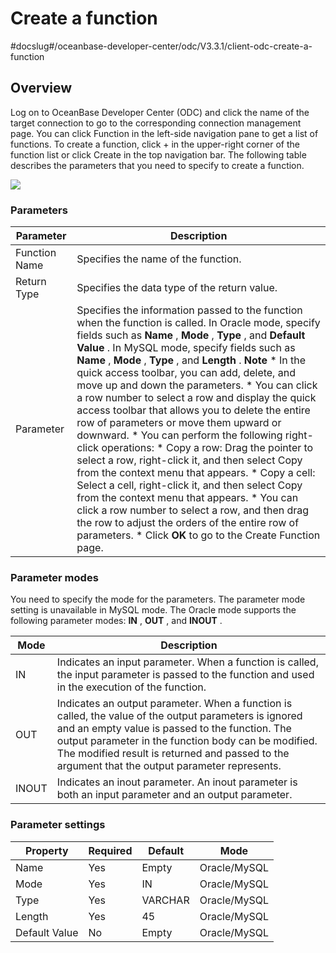 Create a function 
======================================
#docslug#/oceanbase-developer-center/odc/V3.3.1/client-odc-create-a-function


Overview 
-----------------------------

Log on to OceanBase Developer Center (ODC) and click the name of the target connection to go to the corresponding connection management page. You can click Function in the left-side navigation pane to get a list of functions. To create a function, click + in the upper-right corner of the function list or click Create in the top navigation bar. The following table describes the parameters that you need to specify to create a function.

![](https://help-static-aliyun-doc.aliyuncs.com/assets/img/en-US/7849169361/p138325.png)

### Parameters 



|   Parameter   |                                                                                                                                                                                                                                                                                                                                                                                                                                                                                                                                                                                                                                                                                            Description                                                                                                                                                                                                                                                                                                                                                                                                                                                                                                                                                                                                                                                                                            |
|---------------|---------------------------------------------------------------------------------------------------------------------------------------------------------------------------------------------------------------------------------------------------------------------------------------------------------------------------------------------------------------------------------------------------------------------------------------------------------------------------------------------------------------------------------------------------------------------------------------------------------------------------------------------------------------------------------------------------------------------------------------------------------------------------------------------------------------------------------------------------------------------------------------------------------------------------------------------------------------------------------------------------------------------------------------------------------------------------------------------------------------------------------------------------------------------------------------------------------------------------------------------------------------------------------------------------------------------------------------------------------------------------------------------------|
| Function Name | Specifies the name of the function.                                                                                                                                                                                                                                                                                                                                                                                                                                                                                                                                                                                                                                                                                                                                                                                                                                                                                                                                                                                                                                                                                                                                                                                                                                                                                                                                                               |
| Return Type   | Specifies the data type of the return value.                                                                                                                                                                                                                                                                                                                                                                                                                                                                                                                                                                                                                                                                                                                                                                                                                                                                                                                                                                                                                                                                                                                                                                                                                                                                                                                                                      |
| Parameter     | Specifies the information passed to the function when the function is called. In Oracle mode, specify fields such as **Name** , **Mode** , **Type** , and **Default Value** .  In MySQL mode, specify fields such as **Name** , **Mode** , **Type** , and **Length** .  **Note**  * In the quick access toolbar, you can add, delete, and move up and down the parameters.   * You can click a row number to select a row and display the quick access toolbar that allows you to delete the entire row of parameters or move them upward or downward.   * You can perform the following right-click operations: * Copy a row: Drag the pointer to select a row, right-click it, and then select Copy from the context menu that appears.   * Copy a cell: Select a cell, right-click it, and then select Copy from the context menu that appears.     * You can click a row number to select a row, and then drag the row to adjust the orders of the entire row of parameters.   * Click **OK** to go to the Create Function page.    |



### Parameter modes 

You need to specify the mode for the parameters. 
The parameter mode setting is unavailable in MySQL mode. The Oracle mode supports the following parameter modes: **IN** , **OUT** , and **INOUT** .

| **Mode** |                                                                                                                                                  **Description**                                                                                                                                                  |
|----------|-------------------------------------------------------------------------------------------------------------------------------------------------------------------------------------------------------------------------------------------------------------------------------------------------------------------|
| IN       | Indicates an input parameter. When a function is called, the input parameter is passed to the function and used in the execution of the function.                                                                                                                                                                 |
| OUT      | Indicates an output parameter. When a function is called, the value of the output parameters is ignored and an empty value is passed to the function. The output parameter in the function body can be modified. The modified result is returned and passed to the argument that the output parameter represents. |
| INOUT    | Indicates an inout parameter. An inout parameter is both an input parameter and an output parameter.                                                                                                                                                                                                              |



### Parameter settings 



|   Property    | Required | Default |     Mode     |
|---------------|----------|---------|--------------|
| Name          | Yes      | Empty   | Oracle/MySQL |
| Mode          | Yes      | IN      | Oracle/MySQL |
| Type          | Yes      | VARCHAR | Oracle/MySQL |
| Length        | Yes      | 45      | Oracle/MySQL |
| Default Value | No       | Empty   | Oracle/MySQL |



